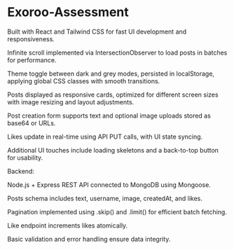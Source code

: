 # Exoroo-Assessment


Built with React and Tailwind CSS for fast UI development and responsiveness.

Infinite scroll implemented via IntersectionObserver to load posts in batches for performance.

Theme toggle between dark and grey modes, persisted in localStorage, applying global CSS classes with smooth transitions.

Posts displayed as responsive cards, optimized for different screen sizes with image resizing and layout adjustments.

Post creation form supports text and optional image uploads stored as base64 or URLs.

Likes update in real-time using API PUT calls, with UI state syncing.

Additional UI touches include loading skeletons and a back-to-top button for usability.

Backend:

Node.js + Express REST API connected to MongoDB using Mongoose.

Posts schema includes text, username, image, createdAt, and likes.

Pagination implemented using .skip() and .limit() for efficient batch fetching.

Like endpoint increments likes atomically.

Basic validation and error handling ensure data integrity.


